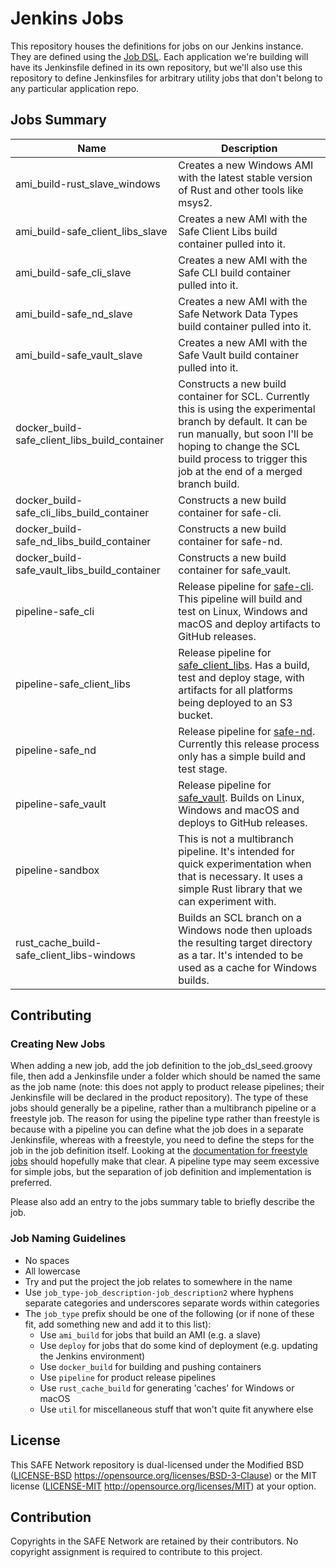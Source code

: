 # Jenkins Jobs

This repository houses the definitions for jobs on our Jenkins instance. They are defined using the [Job DSL](https://jenkinsci.github.io/job-dsl-plugin/). Each application we're building will have its Jenkinsfile defined in its own repository, but we'll also use this repository to define Jenkinsfiles for arbitrary utility jobs that don't belong to any particular application repo.

## Jobs Summary

| Name                                          | Description                                                                                                                                                                                                                                    |
| ----                                          | -----------                                                                                                                                                                                                                                    |
| ami_build-rust_slave_windows                  | Creates a new Windows AMI with the latest stable version of Rust and other tools like msys2.                                                                                                                                                                    |
| ami_build-safe_client_libs_slave              | Creates a new AMI with the Safe Client Libs build container pulled into it.                                                                                                                                                                    |
| ami_build-safe_cli_slave                      | Creates a new AMI with the Safe CLI build container pulled into it.                                                                                                                                                                    |
| ami_build-safe_nd_slave                       | Creates a new AMI with the Safe Network Data Types build container pulled into it.                                                                                                                                                                    |
| ami_build-safe_vault_slave                    | Creates a new AMI with the Safe Vault build container pulled into it.                                                                                                                                                                    |
| docker_build-safe_client_libs_build_container | Constructs a new build container for SCL. Currently this is using the experimental branch by default. It can be run manually, but soon I'll be hoping to change the SCL build process to trigger this job at the end of a merged branch build. |
| docker_build-safe_cli_libs_build_container    | Constructs a new build container for safe-cli. |
| docker_build-safe_nd_libs_build_container     | Constructs a new build container for safe-nd.  |
| docker_build-safe_vault_libs_build_container  | Constructs a new build container for safe_vault.  |
| pipeline-safe_cli                             | Release pipeline for [safe-cli](https://github.com/maidsafe/safe-nd). This pipeline will build and test on Linux, Windows and macOS and deploy artifacts to GitHub releases. |
| pipeline-safe_client_libs                     | Release pipeline for [safe_client_libs](https://github.com/maidsafe/safe_client_libs). Has a build, test and deploy stage, with artifacts for all platforms being deployed to an S3 bucket. |
| pipeline-safe_nd                              | Release pipeline for [safe-nd](https://github.com/maidsafe/safe-nd). Currently this release process only has a simple build and test stage. |
| pipeline-safe_vault                           | Release pipeline for [safe_vault](https://github.com/maidsafe/safe_vault). Builds on Linux, Windows and macOS and deploys to GitHub releases. |
| pipeline-sandbox                              | This is not a multibranch pipeline. It's intended for quick experimentation when that is necessary. It uses a simple Rust library that we can experiment with. |
| rust_cache_build-safe_client_libs-windows     | Builds an SCL branch on a Windows node then uploads the resulting target directory as a tar. It's intended to be used as a cache for Windows builds. |

## Contributing

### Creating New Jobs

When adding a new job, add the job definition to the job_dsl_seed.groovy file, then add a Jenkinsfile under a folder which should be named the same as the job name (note: this does not apply to product release pipelines; their Jenkinsfile will be declared in the product repository). The type of these jobs should generally be a pipeline, rather than a multibranch pipeline or a freestyle job. The reason for using the pipeline type rather than freestyle is because with a pipeline you can define what the job does in a separate Jenkinsfile, whereas with a freestyle, you need to define the steps for the job in the job definition itself. Looking at the [documentation for freestyle jobs](https://jenkinsci.github.io/job-dsl-plugin/#path/freeStyleJob) should hopefully make that clear. A pipeline type may seem excessive for simple jobs, but the separation of job definition and implementation is preferred.

Please also add an entry to the jobs summary table to briefly describe the job.

### Job Naming Guidelines

* No spaces
* All lowercase
* Try and put the project the job relates to somewhere in the name
* Use `job_type-job_description-job_description2` where hyphens separate categories and underscores separate words within categories
* The `job_type` prefix should be one of the following (or if none of these fit, add something new and add it to this list):
  - Use `ami_build` for jobs that build an AMI (e.g. a slave)
  - Use `deploy` for jobs that do some kind of deployment (e.g. updating the Jenkins environment)
  - Use `docker_build` for building and pushing containers
  - Use `pipeline` for product release pipelines
  - Use `rust_cache_build` for generating 'caches' for Windows or macOS
  - Use `util` for miscellaneous stuff that won't quite fit anywhere else

## License

This SAFE Network repository is dual-licensed under the Modified BSD ([LICENSE-BSD](LICENSE-BSD) https://opensource.org/licenses/BSD-3-Clause) or the MIT license ([LICENSE-MIT](LICENSE-MIT) http://opensource.org/licenses/MIT) at your option.

## Contribution

Copyrights in the SAFE Network are retained by their contributors. No copyright assignment is required to contribute to this project.
